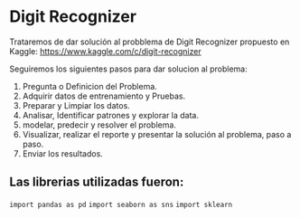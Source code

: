 # Digit Recognizer
Trataremos de dar solución al probblema de Digit Recognizer
propuesto en Kaggle: https://www.kaggle.com/c/digit-recognizer

Seguiremos los siguientes pasos para dar solucion al problema:

1. Pregunta o Definicion del Problema.
2. Adquirir datos de entrenamiento y Pruebas.
3. Preparar y Limpiar los datos.
4. Analisar, Identificar patrones y explorar la data.
5. modelar, predecir y resolver el problema.
6. Visualizar, realizar el reporte y presentar la solución al problema, paso a paso.
7. Enviar los resultados.

## Las librerias utilizadas fueron:
`import pandas as pd`
`import seaborn as sns`
`import sklearn`
